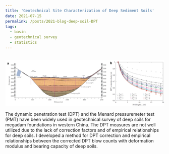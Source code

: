 ```yaml
---
title: 'Geotechnical Site Characterization of Deep Sediment Soils'
date: 2021-07-15
permalink: /posts/2021-blog-deep-soil-DPT
tags:
  - basin
  - geotechnical survey
  - statistics
---
```



<br/><img src='/images/deep-soil-DPT.png'>

The dynamic penetration test (DPT) and the Menard pressuremeter test (PMT) have been widely used in geotechnical survey of deep soils for megadam foundations in western China. The DPT measures are not well utilized due to the lack of correction factors and of empirical relationships for deep soils. I developed a method for DPT correction and empirical relationships between the corrected DPT blow counts with deformation modulus and bearing capacity of deep soils.

